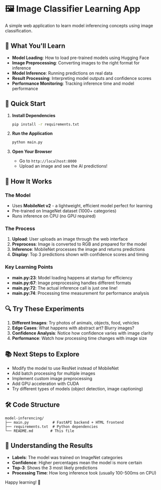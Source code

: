 # 🖼️ Image Classifier Learning App

A simple web application to learn model inferencing concepts using image classification.

## 🎯 What You'll Learn

- **Model Loading**: How to load pre-trained models using Hugging Face
- **Image Preprocessing**: Converting images to the right format for inference
- **Model Inference**: Running predictions on real data
- **Result Processing**: Interpreting model outputs and confidence scores
- **Performance Monitoring**: Tracking inference time and model performance

## 🚀 Quick Start

1. **Install Dependencies**
   ```bash
   pip install -r requirements.txt
   ```

2. **Run the Application**
   ```bash
   python main.py
   ```

3. **Open Your Browser**
   - Go to `http://localhost:8000`
   - Upload an image and see the AI predictions!

## 🧠 How It Works

### The Model
- Uses **MobileNet v2** - a lightweight, efficient model perfect for learning
- Pre-trained on ImageNet dataset (1000+ categories)
- Runs inference on CPU (no GPU required)

### The Process
1. **Upload**: User uploads an image through the web interface
2. **Preprocess**: Image is converted to RGB and prepared for the model
3. **Inference**: MobileNet processes the image and returns predictions
4. **Display**: Top 3 predictions shown with confidence scores and timing

### Key Learning Points
- **main.py:23**: Model loading happens at startup for efficiency
- **main.py:67**: Image preprocessing handles different formats
- **main.py:72**: The actual inference call is just one line!
- **main.py:74**: Processing time measurement for performance analysis

## 🔍 Try These Experiments

1. **Different Images**: Try photos of animals, objects, food, vehicles
2. **Edge Cases**: What happens with abstract art? Blurry images?
3. **Confidence Analysis**: Notice how confidence varies with image clarity
4. **Performance**: Watch how processing time changes with image size

## 📚 Next Steps to Explore

- Modify the model to use ResNet instead of MobileNet
- Add batch processing for multiple images
- Implement custom image preprocessing
- Add GPU acceleration with CUDA
- Try different types of models (object detection, image captioning)

## 🛠️ Code Structure

```
model-inferencing/
├── main.py           # FastAPI backend + HTML frontend
├── requirements.txt  # Python dependencies
└── README.md        # This file
```

## 🤔 Understanding the Results

- **Labels**: The model was trained on ImageNet categories
- **Confidence**: Higher percentages mean the model is more certain
- **Top-3**: Shows the 3 most likely predictions
- **Processing Time**: How long inference took (usually 100-500ms on CPU)

Happy learning! 🎉